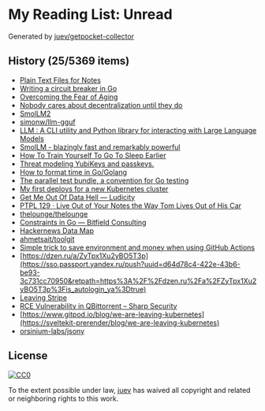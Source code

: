 # My Reading List: Unread

Generated by [juev/getpocket-collector](https://github.com/juev/getpocket-collector)

## History (25/5369 items)

- [Plain Text Files for Notes](https://ayos.blog/plain-text/)
- [Writing a circuit breaker in Go](https://rednafi.com/go/circuit_breaker/)
- [Overcoming the Fear of Aging](https://zenhabits.net/aging/)
- [Nobody cares about decentralization until they do](https://kyefox.com/nobody-cares-about-decentralization-until-they-do/)
- [SmolLM2](https://simonwillison.net/2024/Nov/2/smollm2/)
- [simonw/llm-gguf](https://github.com/simonw/llm-gguf)
- [LLM : A CLI utility and Python library for interacting with Large Language Models](https://llm.datasette.io/en/stable/)
- [SmolLM - blazingly fast and remarkably powerful](https://huggingface.co/blog/smollm)
- [How To Train Yourself To Go To Sleep Earlier](https://www.sleepfoundation.org/sleep-hygiene/how-to-go-to-sleep-earlier)
- [Threat modeling YubiKeys and passkeys.](https://yawnbox.is/blog/threat-modeling-yubikeys-and-passkeys/)
- [How to format time in Go/Golang](https://www.tural.pro/blogs/how-to-format-time-in-go-golang)
- [The parallel test bundle, a convention for Go testing](https://brandur.org/fragments/parallel-test-bundle)
- [My first deploys for a new Kubernetes cluster](https://xeiaso.net/notes/2024/essential-k8s/)
- [Get Me Out Of Data Hell — Ludicity](https://ludic.mataroa.blog/blog/get-me-out-of-data-hell/)
- [PTPL 129 · Live Out of Your Notes the Way Tom Lives Out of His Car](http://ellanew.com/ptpl/129-live-out-of-your-notes-dash-plus-dot-points)
- [thelounge/thelounge](https://github.com/thelounge/thelounge)
- [Constraints in Go — Bitfield Consulting](https://bitfieldconsulting.com/posts/constraints)
- [Hackernews Data Map](https://lmcinnes.github.io/datamapplot_examples/hackernews/)
- [ahmetsait/toolgit](https://github.com/ahmetsait/toolgit)
- [Simple trick to save environment and money when using GitHub Actions](https://turso.tech/blog/simple-trick-to-save-environment-and-money-when-using-github-actions)
- [https://dzen.ru/a/ZyTpx1Xu2yBO5T3p](https://sso.passport.yandex.ru/push?uuid=d64d78c4-422e-43b6-be93-3c731cc70950&retpath=https%3A%2F%2Fdzen.ru%2Fa%2FZyTpx1Xu2yBO5T3p%3Fis_autologin_ya%3Dtrue)
- [Leaving Stripe](https://jondlm.github.io/website/blog/leaving_stripe/)
- [RCE Vulnerability in QBittorrent – Sharp Security](https://sharpsec.run/rce-vulnerability-in-qbittorrent/)
- [https://www.gitpod.io/blog/we-are-leaving-kubernetes](https://sveltekit-prerender/blog/we-are-leaving-kubernetes)
- [orsinium-labs/jsony](https://github.com/orsinium-labs/jsony)

## License

[![CC0](https://mirrors.creativecommons.org/presskit/buttons/88x31/svg/cc-zero.svg)](https://creativecommons.org/publicdomain/zero/1.0/)

To the extent possible under law, [juev](https://github.com/juev) has waived all copyright and related or neighboring rights to this work.
